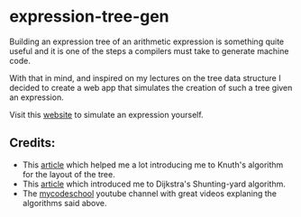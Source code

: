 # expression-tree-gen
Building an expression tree of an arithmetic expression is something quite useful and it is one of the steps a compilers must take to generate machine code.

With that in mind, and inspired on my lectures on the tree data structure I decided to create a web app that simulates the creation of such a tree given an expression.

Visit this [website](https://lnogueir.github.io/expression-tree-gen/) to simulate an expression yourself.

## Credits:

* This [article](https://llimllib.github.io/pymag-trees/) which helped me a lot introducing me to Knuth's algorithm for the layout of the tree.
* This [article](http://ice-web.cc.gatech.edu/ce21/1/static/audio/static/pythonds/BasicDS/InfixPrefixandPostfixExpressions.html) which introduced me to Dijkstra's Shunting-yard algorithm.
* The [mycodeschool](https://www.youtube.com/user/mycodeschool) youtube channel with great videos explaning the algorithms said above.
